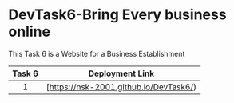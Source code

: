# DevTask6-Bring Every business online
This Task 6 is a Website for a Business Establishment

| Task 6| Deployment Link |
|:-:|-|
| 1 | [https://nsk-2001.github.io/DevTask6/) |

